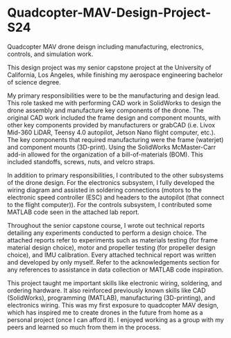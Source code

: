 # Quadcopter-MAV-Design-Project-S24
Quadcopter MAV drone deisgn including manufacturing, electronics, controls, and simulation work.

This design project was my senior capstone project at the University of California, Los Angeles, while finishing my
aerospace engineering bachelor of science degree.

My primary responsibilities were to be the manufacturing and design lead. This role tasked me with performing CAD work
in SolidWorks to design the drone assembly and manufacture key components of the drone. The original CAD work included
the frame design and component mounts, with other key components provided by manufacturers or grabCAD (i.e. Livox Mid-360
LiDAR, Teensy 4.0 autopilot, Jetson Nano flight computer, etc.). The key components that required manufacturing were the
frame (waterjet) and component mounts (3D-print). Using the SolidWorks McMaster-Carr add-in allowed for the organization
of a bill-of-materials (BOM). This included standoffs, screws, nuts, and velcro straps.

In addition to primary responsibilities, I contributed to the other subsystems of the drone design. For the electronics
subsystem, I fully developed the wiring diagram and assisted in soldering connections (motors to the electronic speed
controller (ESC) and headers to the autopilot (that connect to the flight computer)). For the controls subsystem, I
contributed some MATLAB code seen in the attached lab report. 

Throughout the senior capstone course, I wrote out technical reports detailing any experiments conducted to perform a
design choice. The attached reports refer to experiments such as materials testing (for frame material design choice),
motor and propeller testing (for propeller design choice), and IMU calibration. Every attached technical report was
written and developed by only myself. Refer to the acknowledgements section for any references to assistance in data
collection or MATLAB code inspiration.

This project taught me important skills like electronic wiring, soldering, and ordering hardware. It also reinforced previously 
known skills like CAD (SolidWorks), programming (MATLAB), manufacturing (3D-printing), and electronics wiring. This was my
first exposure to quadcopter MAV design, which has inspired me to create drones in the future from home as a personal project
(once I can afford it). I enjoyed working as a group with my peers and learned so much from them in the process.
